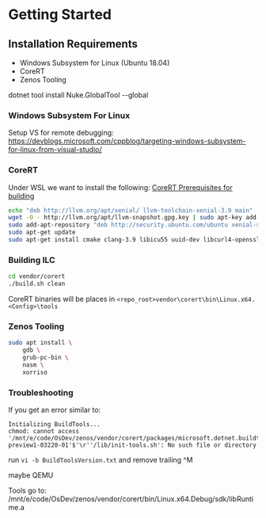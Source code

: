 # Getting Started

## Installation Requirements

* Windows Subsystem for Linux (Ubuntu 18.04)
* CoreRT
* Zenos Tooling


dotnet tool install Nuke.GlobalTool --global

### Windows Subsystem For Linux

Setup VS for remote debugging:
https://devblogs.microsoft.com/cppblog/targeting-windows-subsystem-for-linux-from-visual-studio/

### CoreRT

Under WSL we want to install the following:
[CoreRT Prerequisites for building](https://github.com/dotnet/corert/blob/master/Documentation/prerequisites-for-building.md)


```bash
echo "deb http://llvm.org/apt/xenial/ llvm-toolchain-xenial-3.9 main" | sudo tee /etc/apt/sources.list.d/llvm.list
wget -O - http://llvm.org/apt/llvm-snapshot.gpg.key | sudo apt-key add -
sudo add-apt-repository "deb http://security.ubuntu.com/ubuntu xenial-security main"
sudo apt-get update
sudo apt-get install cmake clang-3.9 libicu55 uuid-dev libcurl4-openssl-dev zlib1g-dev libkrb5-dev
```

### Building ILC

```bash
cd vendor/corert
./build.sh clean
```

CoreRT binaries will be places in `<repo_root>vendor\corert\bin\Linux.x64.<Config>\tools`


### Zenos Tooling

```bash
sudo apt install \
    gdb \
    grub-pc-bin \
    nasm \
    xorriso
```


### Troubleshooting

If you get an error similar to:

```
Initializing BuildTools...
chmod: cannot access '/mnt/e/code/OsDev/zenos/vendor/corert/packages/microsoft.dotnet.buildtools/3.0.0-preview1-03220-01'$'\r''/lib/init-tools.sh': No such file or directory
```

run `vi -b BuildToolsVersion.txt` and remove trailing ^M

maybe QEMU

Tools go to:
    /mnt/e/code/OsDev/zenos/vendor/corert/bin/Linux.x64.Debug/sdk/libRuntime.a
